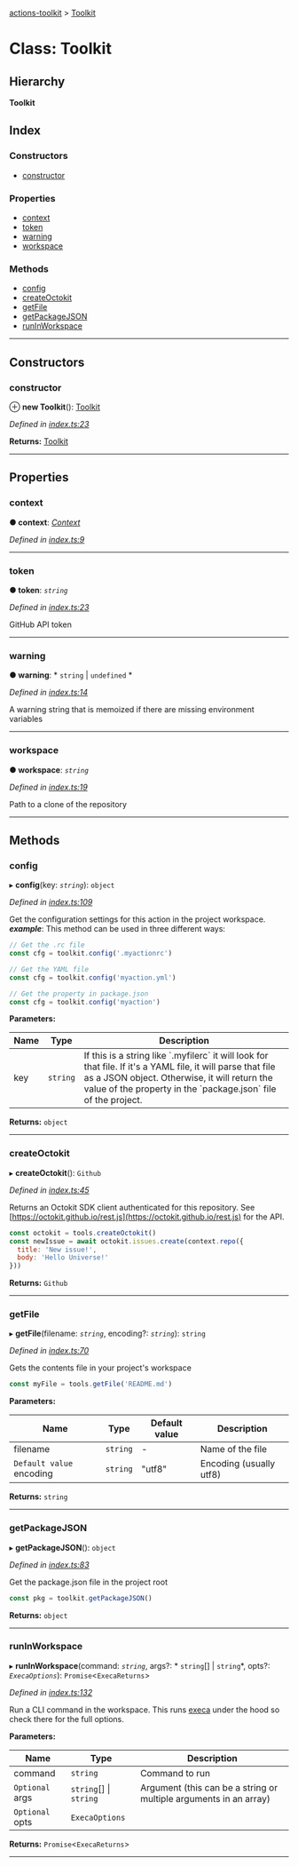 [actions-toolkit](../README.md) > [Toolkit](../classes/toolkit.md)

# Class: Toolkit

## Hierarchy

**Toolkit**

## Index

### Constructors

* [constructor](toolkit.md#constructor)

### Properties

* [context](toolkit.md#context)
* [token](toolkit.md#token)
* [warning](toolkit.md#warning)
* [workspace](toolkit.md#workspace)

### Methods

* [config](toolkit.md#config)
* [createOctokit](toolkit.md#createoctokit)
* [getFile](toolkit.md#getfile)
* [getPackageJSON](toolkit.md#getpackagejson)
* [runInWorkspace](toolkit.md#runinworkspace)

---

## Constructors

<a id="constructor"></a>

###  constructor

⊕ **new Toolkit**(): [Toolkit](toolkit.md)

*Defined in [index.ts:23](https://github.com/JasonEtco/actions-toolkit/blob/d7a7907/src/index.ts#L23)*

**Returns:** [Toolkit](toolkit.md)

___

## Properties

<a id="context"></a>

###  context

**● context**: *[Context](context.md)*

*Defined in [index.ts:9](https://github.com/JasonEtco/actions-toolkit/blob/d7a7907/src/index.ts#L9)*

___
<a id="token"></a>

###  token

**● token**: *`string`*

*Defined in [index.ts:23](https://github.com/JasonEtco/actions-toolkit/blob/d7a7907/src/index.ts#L23)*

GitHub API token

___
<a id="warning"></a>

###  warning

**● warning**: * `string` &#124; `undefined`
*

*Defined in [index.ts:14](https://github.com/JasonEtco/actions-toolkit/blob/d7a7907/src/index.ts#L14)*

A warning string that is memoized if there are missing environment variables

___
<a id="workspace"></a>

###  workspace

**● workspace**: *`string`*

*Defined in [index.ts:19](https://github.com/JasonEtco/actions-toolkit/blob/d7a7907/src/index.ts#L19)*

Path to a clone of the repository

___

## Methods

<a id="config"></a>

###  config

▸ **config**(key: *`string`*): `object`

*Defined in [index.ts:109](https://github.com/JasonEtco/actions-toolkit/blob/d7a7907/src/index.ts#L109)*

Get the configuration settings for this action in the project workspace.
*__example__*: This method can be used in three different ways:

```js
// Get the .rc file
const cfg = toolkit.config('.myactionrc')

// Get the YAML file
const cfg = toolkit.config('myaction.yml')

// Get the property in package.json
const cfg = toolkit.config('myaction')
```

**Parameters:**

| Name | Type | Description |
| ------ | ------ | ------ |
| key | `string` |  If this is a string like \`.myfilerc\` it will look for that file. If it's a YAML file, it will parse that file as a JSON object. Otherwise, it will return the value of the property in the \`package.json\` file of the project. |

**Returns:** `object`

___
<a id="createoctokit"></a>

###  createOctokit

▸ **createOctokit**(): `Github`

*Defined in [index.ts:45](https://github.com/JasonEtco/actions-toolkit/blob/d7a7907/src/index.ts#L45)*

Returns an Octokit SDK client authenticated for this repository. See [https://octokit.github.io/rest.js](https://octokit.github.io/rest.js) for the API.

```js
const octokit = tools.createOctokit()
const newIssue = await octokit.issues.create(context.repo({
  title: 'New issue!',
  body: 'Hello Universe!'
}))
```

**Returns:** `Github`

___
<a id="getfile"></a>

###  getFile

▸ **getFile**(filename: *`string`*, encoding?: *`string`*): `string`

*Defined in [index.ts:70](https://github.com/JasonEtco/actions-toolkit/blob/d7a7907/src/index.ts#L70)*

Gets the contents file in your project's workspace

```js
const myFile = tools.getFile('README.md')
```

**Parameters:**

| Name | Type | Default value | Description |
| ------ | ------ | ------ | ------ |
| filename | `string` | - |  Name of the file |
| `Default value` encoding | `string` | &quot;utf8&quot; |  Encoding (usually utf8) |

**Returns:** `string`

___
<a id="getpackagejson"></a>

###  getPackageJSON

▸ **getPackageJSON**(): `object`

*Defined in [index.ts:83](https://github.com/JasonEtco/actions-toolkit/blob/d7a7907/src/index.ts#L83)*

Get the package.json file in the project root

```js
const pkg = toolkit.getPackageJSON()
```

**Returns:** `object`

___
<a id="runinworkspace"></a>

###  runInWorkspace

▸ **runInWorkspace**(command: *`string`*, args?: * `string`[] &#124; `string`*, opts?: *`ExecaOptions`*): `Promise`<`ExecaReturns`>

*Defined in [index.ts:132](https://github.com/JasonEtco/actions-toolkit/blob/d7a7907/src/index.ts#L132)*

Run a CLI command in the workspace. This runs [execa](https://github.com/sindresorhus/execa) under the hood so check there for the full options.

**Parameters:**

| Name | Type | Description |
| ------ | ------ | ------ |
| command | `string` |  Command to run |
| `Optional` args |  `string`[] &#124; `string`|  Argument (this can be a string or multiple arguments in an array) |
| `Optional` opts | `ExecaOptions` |

**Returns:** `Promise`<`ExecaReturns`>

___

